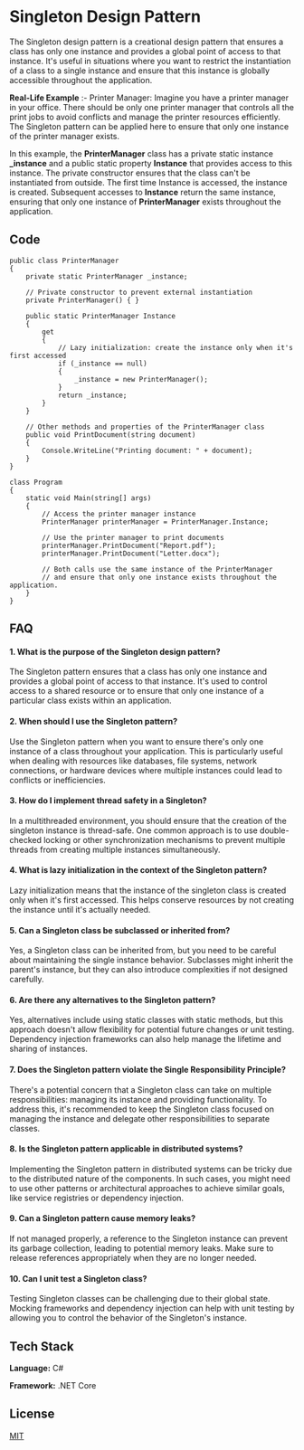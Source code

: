 
# Singleton Design Pattern


The Singleton design pattern is a creational design pattern that ensures a class has only one instance and provides a global point of access to that instance. It's useful in situations where you want to restrict the instantiation of a class to a single instance and ensure that this instance is globally accessible throughout the application.

**Real-Life Example** :- Printer Manager:
Imagine you have a printer manager in your office. There should be only one printer manager that controls all the print jobs to avoid conflicts and manage the printer resources efficiently. The Singleton pattern can be applied here to ensure that only one instance of the printer manager exists.

In this example, the **PrinterManager** class has a private static instance **_instance** and a public static property **Instance** that provides access to this instance. The private constructor ensures that the class can't be instantiated from outside. The first time Instance is accessed, the instance is created. Subsequent accesses to **Instance** return the same instance, ensuring that only one instance of **PrinterManager** exists throughout the application.
## Code

```
public class PrinterManager
{
    private static PrinterManager _instance;
    
    // Private constructor to prevent external instantiation
    private PrinterManager() { }
    
    public static PrinterManager Instance
    {
        get
        {
            // Lazy initialization: create the instance only when it's first accessed
            if (_instance == null)
            {
                _instance = new PrinterManager();
            }
            return _instance;
        }
    }
    
    // Other methods and properties of the PrinterManager class
    public void PrintDocument(string document)
    {
        Console.WriteLine("Printing document: " + document);
    }
}

class Program
{
    static void Main(string[] args)
    {
        // Access the printer manager instance
        PrinterManager printerManager = PrinterManager.Instance;
        
        // Use the printer manager to print documents
        printerManager.PrintDocument("Report.pdf");
        printerManager.PrintDocument("Letter.docx");
        
        // Both calls use the same instance of the PrinterManager
        // and ensure that only one instance exists throughout the application.
    }
}

```
## FAQ

#### 1. What is the purpose of the Singleton design pattern?
The Singleton pattern ensures that a class has only one instance and provides a global point of access to that instance. It's used to control access to a shared resource or to ensure that only one instance of a particular class exists within an application.

#### 2. When should I use the Singleton pattern?
Use the Singleton pattern when you want to ensure there's only one instance of a class throughout your application. This is particularly useful when dealing with resources like databases, file systems, network connections, or hardware devices where multiple instances could lead to conflicts or inefficiencies.

#### 3. How do I implement thread safety in a Singleton?
In a multithreaded environment, you should ensure that the creation of the singleton instance is thread-safe. One common approach is to use double-checked locking or other synchronization mechanisms to prevent multiple threads from creating multiple instances simultaneously.

#### 4. What is lazy initialization in the context of the Singleton pattern?
Lazy initialization means that the instance of the singleton class is created only when it's first accessed. This helps conserve resources by not creating the instance until it's actually needed.

#### 5. Can a Singleton class be subclassed or inherited from?
Yes, a Singleton class can be inherited from, but you need to be careful about maintaining the single instance behavior. Subclasses might inherit the parent's instance, but they can also introduce complexities if not designed carefully.

#### 6. Are there any alternatives to the Singleton pattern?
Yes, alternatives include using static classes with static methods, but this approach doesn't allow flexibility for potential future changes or unit testing. Dependency injection frameworks can also help manage the lifetime and sharing of instances.

#### 7. Does the Singleton pattern violate the Single Responsibility Principle?
There's a potential concern that a Singleton class can take on multiple responsibilities: managing its instance and providing functionality. To address this, it's recommended to keep the Singleton class focused on managing the instance and delegate other responsibilities to separate classes.

#### 8. Is the Singleton pattern applicable in distributed systems?
Implementing the Singleton pattern in distributed systems can be tricky due to the distributed nature of the components. In such cases, you might need to use other patterns or architectural approaches to achieve similar goals, like service registries or dependency injection.

#### 9. Can a Singleton pattern cause memory leaks?
If not managed properly, a reference to the Singleton instance can prevent its garbage collection, leading to potential memory leaks. Make sure to release references appropriately when they are no longer needed.

#### 10. Can I unit test a Singleton class?
Testing Singleton classes can be challenging due to their global state. Mocking frameworks and dependency injection can help with unit testing by allowing you to control the behavior of the Singleton's instance.


## Tech Stack

**Language:** C#

**Framework:** .NET Core


## License

[MIT](https://choosealicense.com/licenses/mit/)

